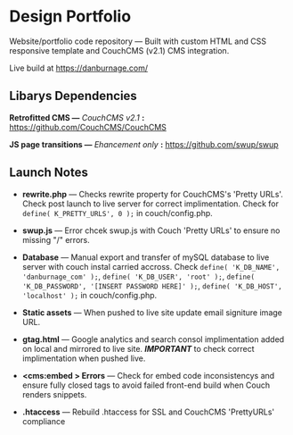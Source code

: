 # Design Portfolio
Website/portfolio code repository — Built with custom HTML and CSS responsive template and CouchCMS (v2.1) CMS integration.

Live build at https://danburnage.com/

## Libarys Dependencies
**Retrofitted CMS —** *CouchCMS v2.1* **:**
https://github.com/CouchCMS/CouchCMS

**JS page transitions —** *Ehancement only* **:** https://github.com/swup/swup

## Launch Notes

- **rewrite.php** — Checks rewrite property for CouchCMS's 'Pretty URLs'. Check post launch to live server for correct implimentation. Check for `define( K_PRETTY_URLS', 0 );` in couch/config.php.

- **swup.js** — Error chcek swup.js with Couch 'Pretty URLs' to ensure no missing "/" errors.

- **Database** — Manual export and transfer of mySQL database to live server with couch instal carried accross. Check `define( 'K_DB_NAME', 'danburnage_com' );`, `define( 'K_DB_USER', 'root' );`, `define( 'K_DB_PASSWORD', '[INSERT PASSWORD HERE]' );`, `define( 'K_DB_HOST', 'localhost' );` in couch/config.php.

- **Static assets** — When pushed to live site update email signiture image URL.

- **gtag.html** — Google analytics and search consol implimentation added on local and mirrored to live site. ***IMPORTANT*** to check correct implimentation when pushed live.

- **<cms:embed > Errors** — Check for embed code inconsistencys and ensure fully closed tags to avoid failed front-end build when Couch renders snippets.

- **.htaccess** — Rebuild .htaccess for SSL and CouchCMS 'PrettyURLs' compliance

